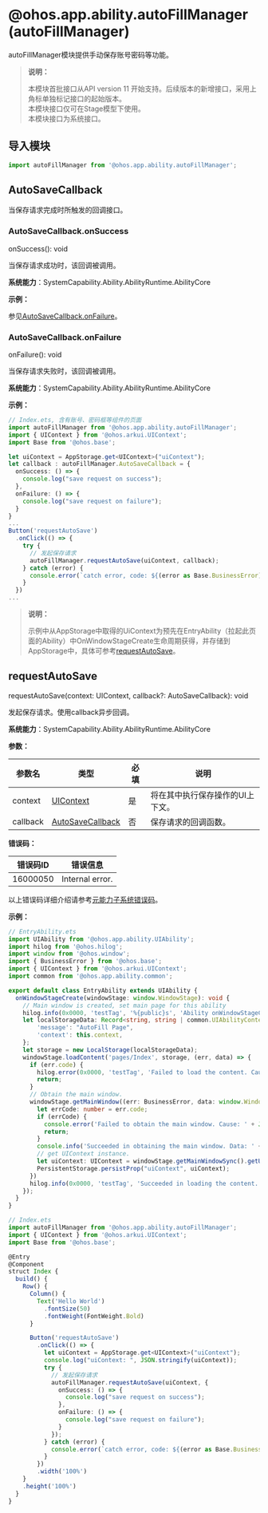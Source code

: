 # @ohos.app.ability.autoFillManager (autoFillManager)

autoFillManager模块提供手动保存账号密码等功能。

> **说明：**
> 
> 本模块首批接口从API version 11 开始支持。后续版本的新增接口，采用上角标单独标记接口的起始版本。  
> 本模块接口仅可在Stage模型下使用。  
> 本模块接口为系统接口。

## 导入模块

```ts
import autoFillManager from '@ohos.app.ability.autoFillManager';
```

## AutoSaveCallback

当保存请求完成时所触发的回调接口。

### AutoSaveCallback.onSuccess

onSuccess(): void

当保存请求成功时，该回调被调用。

**系统能力**：SystemCapability.Ability.AbilityRuntime.AbilityCore

**示例：**

参见[AutoSaveCallback.onFailure](#autosavecallbackonfailure)。

### AutoSaveCallback.onFailure

onFailure(): void

当保存请求失败时，该回调被调用。

**系统能力**：SystemCapability.Ability.AbilityRuntime.AbilityCore

**示例：**

  ```ts
  // Index.ets, 含有账号、密码框等组件的页面
  import autoFillManager from '@ohos.app.ability.autoFillManager';
  import { UIContext } from '@ohos.arkui.UIContext';
  import Base from '@ohos.base';

  let uiContext = AppStorage.get<UIContext>("uiContext");
  let callback : autoFillManager.AutoSaveCallback = {
    onSuccess: () => {
      console.log("save request on success");
    },
    onFailure: () => {
      console.log("save request on failure");
    }
  }
  ...
  Button('requestAutoSave')
    .onClick(() => {
      try {
        // 发起保存请求
        autoFillManager.requestAutoSave(uiContext, callback);
      } catch (error) {
        console.error(`catch error, code: ${(error as Base.BusinessError).code}, message: ${(error as Base.BusinessError).message}`);
      }
    })
  ...
  ```

> **说明：**
>
> 示例中从AppStorage中取得的UiContext为预先在EntryAbility（拉起此页面的Ability）中OnWindowStageCreate生命周期获得，并存储到AppStorage中，具体可参考[requestAutoSave](#requestautosave)。

## requestAutoSave

requestAutoSave(context: UIContext, callback?: AutoSaveCallback): void

发起保存请求。使用callback异步回调。

**系统能力**：SystemCapability.Ability.AbilityRuntime.AbilityCore

**参数：**

| 参数名 | 类型 | 必填 | 说明 |
| -------- | -------- | -------- | -------- |
| context | [UIContext](js-apis-arkui-UIContext.md) | 是 | 将在其中执行保存操作的UI上下文。 |
| callback | [AutoSaveCallback](#autosavecallback)  | 否 | 保存请求的回调函数。 |

**错误码：**

| 错误码ID | 错误信息 |
| ------- | -------------------------------- |
| 16000050 | Internal error. |

以上错误码详细介绍请参考[元能力子系统错误码](../errorcodes/errorcode-ability.md)。

**示例：**

  ```ts
  // EntryAbility.ets
  import UIAbility from '@ohos.app.ability.UIAbility';
  import hilog from '@ohos.hilog';
  import window from '@ohos.window';
  import { BusinessError } from '@ohos.base';
  import { UIContext } from '@ohos.arkui.UIContext';
  import common from '@ohos.app.ability.common';
  
  export default class EntryAbility extends UIAbility {
    onWindowStageCreate(windowStage: window.WindowStage): void {
      // Main window is created, set main page for this ability
      hilog.info(0x0000, 'testTag', '%{public}s', 'Ability onWindowStageCreate');
      let localStorageData: Record<string, string | common.UIAbilityContext> = {
          'message': "AutoFill Page",
          'context': this.context,
      };
      let storage = new LocalStorage(localStorageData);
      windowStage.loadContent('pages/Index', storage, (err, data) => {
        if (err.code) {
          hilog.error(0x0000, 'testTag', 'Failed to load the content. Cause: %{public}s', JSON.stringify(err) ?? '');
          return;
        }
        // Obtain the main window.
        windowStage.getMainWindow((err: BusinessError, data: window.Window) => {
          let errCode: number = err.code;
          if (errCode) {
            console.error('Failed to obtain the main window. Cause: ' + JSON.stringify(err));
            return;
          }
          console.info('Succeeded in obtaining the main window. Data: ' + JSON.stringify(data));
          // get UIContext instance.
          let uiContext: UIContext = windowStage.getMainWindowSync().getUIContext();
          PersistentStorage.persistProp("uiContext", uiContext);
        })
        hilog.info(0x0000, 'testTag', 'Succeeded in loading the content. Data: %{public}s', JSON.stringify(data) ?? '');
      });
    }
  }
  ```

  ```ts
  // Index.ets
  import autoFillManager from '@ohos.app.ability.autoFillManager';
  import { UIContext } from '@ohos.arkui.UIContext';
  import Base from '@ohos.base';
  
  @Entry
  @Component
  struct Index {
    build() {
      Row() {
        Column() {
          Text('Hello World')
            .fontSize(50)
            .fontWeight(FontWeight.Bold)
        }
  
        Button('requestAutoSave')
          .onClick(() => {
            let uiContext = AppStorage.get<UIContext>("uiContext");
            console.log("uiContext: ", JSON.stringify(uiContext));
            try {
              // 发起保存请求
              autoFillManager.requestAutoSave(uiContext, {
                onSuccess: () => {
                  console.log("save request on success");
                },
                onFailure: () => {
                  console.log("save request on failure");
                }
              });
            } catch (error) {
              console.error(`catch error, code: ${(error as Base.BusinessError).code}, message: ${(error as Base.BusinessError).message}`);
            }
          })
          .width('100%')
      }
      .height('100%')
    }
  }
  ```
